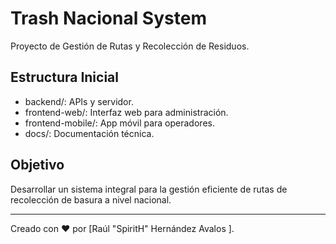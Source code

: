 # Trash Nacional System

Proyecto de Gestión de Rutas y Recolección de Residuos.

## Estructura Inicial
- backend/: APIs y servidor.
- frontend-web/: Interfaz web para administración.
- frontend-mobile/: App móvil para operadores.
- docs/: Documentación técnica.

## Objetivo
Desarrollar un sistema integral para la gestión eficiente de rutas de recolección de basura a nivel nacional.

---

Creado con ❤️ por [Raúl "SpiritH" Hernández Avalos ].
